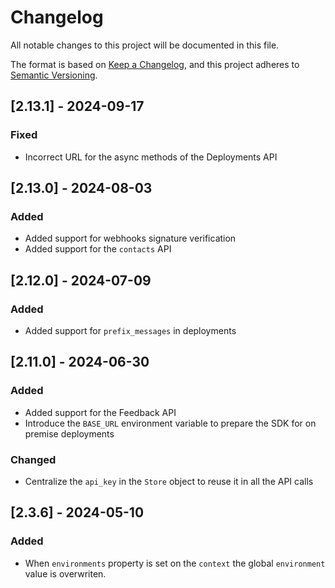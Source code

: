 # Changelog

All notable changes to this project will be documented in this file.

The format is based on [Keep a Changelog](https://keepachangelog.com/en/1.0.0/),
and this project adheres to [Semantic Versioning](https://semver.org/).

## [2.13.1] - 2024-09-17

### Fixed

- Incorrect URL for the async methods of the Deployments API

## [2.13.0] - 2024-08-03

### Added

- Added support for webhooks signature verification
- Added support for the `contacts` API

## [2.12.0] - 2024-07-09

### Added

- Added support for `prefix_messages` in deployments

## [2.11.0] - 2024-06-30

### Added

- Added support for the Feedback API
- Introduce the `BASE_URL` environment variable to prepare the SDK for on premise deployments

### Changed

- Centralize the `api_key` in the `Store` object to reuse it in all the API calls

## [2.3.6] - 2024-05-10

### Added

- When `environments` property is set on the `context` the global `environment` value is overwriten.
